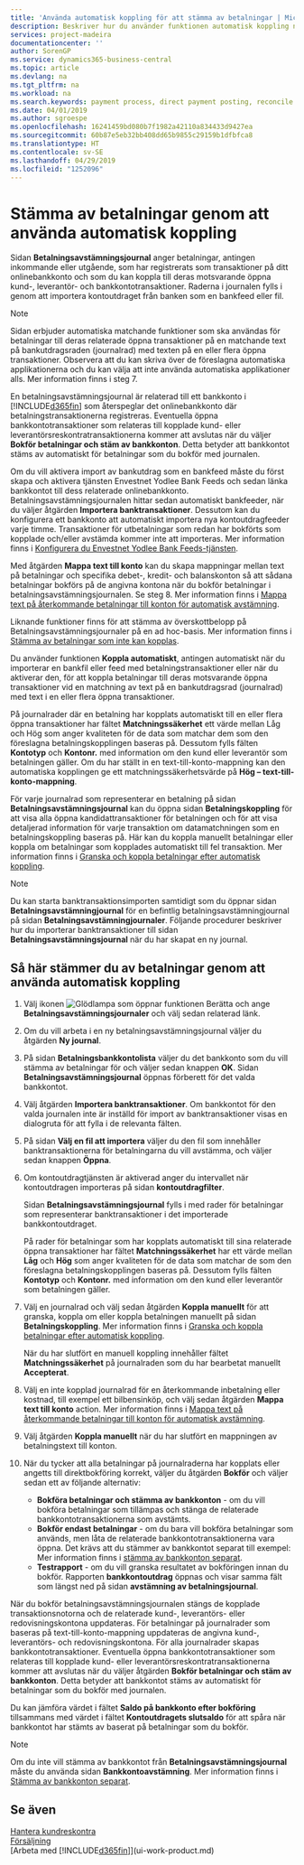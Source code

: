 ```yaml
---
title: 'Använda automatisk koppling för att stämma av betalningar | Microsoft Docs '
description: Beskriver hur du använder funktionen automatisk koppling när du använder utbetalningar eller inbetalningar till deras relaterade öppna transaktioner och stämma av betalningar.
services: project-madeira
documentationcenter: ''
author: SorenGP
ms.service: dynamics365-business-central
ms.topic: article
ms.devlang: na
ms.tgt_pltfrm: na
ms.workload: na
ms.search.keywords: payment process, direct payment posting, reconcile payment, expenses, cash receipts
ms.date: 04/01/2019
ms.author: sgroespe
ms.openlocfilehash: 16241459bd080b7f1982a42110a834433d9427ea
ms.sourcegitcommit: 60b87e5eb32bb408dd65b9855c29159b1dfbfca8
ms.translationtype: HT
ms.contentlocale: sv-SE
ms.lasthandoff: 04/29/2019
ms.locfileid: "1252096"
---
```

# <a name="reconcile-payments-using-automatic-application"></a>Stämma av betalningar genom att använda automatisk koppling
Sidan **Betalningsavstämningsjournal** anger betalningar, antingen inkommande eller utgående, som har registrerats som transaktioner på ditt onlinebankkonto och som du kan koppla till deras motsvarande öppna kund-, leverantör- och bankkontotransaktioner. Raderna i journalen fylls i genom att importera kontoutdraget från banken som en bankfeed eller fil.

> [!NOTE]
> Sidan erbjuder automatiska matchande funktioner som ska användas för betalningar till deras relaterade öppna transaktioner på en matchande text på bankutdragsraden (journalrad) med texten på en eller flera öppna transaktioner. Observera att du kan skriva över de föreslagna automatiska applikationerna och du kan välja att inte använda automatiska applikationer alls. Mer information finns i steg 7.

En betalningsavstämningsjournal är relaterad till ett bankkonto i [!INCLUDE[d365fin](includes/d365fin_md.md)] som återspeglar det onlinebankkonto där betalningstransaktionerna registreras. Eventuella öppna bankkontotransaktioner som relateras till kopplade kund- eller leverantörsreskontratransaktionerna kommer att avslutas när du väljer **Bokför betalningar och stäm av bankkonton**. Detta betyder att bankkontot stäms av automatiskt för betalningar som du bokför med journalen.

Om du vill aktivera import av bankutdrag som en bankfeed måste du först skapa och aktivera tjänsten Envestnet Yodlee Bank Feeds och sedan länka bankkontot till dess relaterade onlinebankkonto. Betalningsavstämningsjournalen hittar sedan automatiskt bankfeeder, när du väljer åtgärden **Importera banktransaktioner**. Dessutom kan du konfigurera ett bankkonto att automatiskt importera nya kontoutdragfeeder varje timme. Transaktioner för utbetalningar som redan har bokförts som kopplade och/eller avstämda kommer inte att importeras. Mer information finns i [Konfigurera du Envestnet Yodlee Bank Feeds-tjänsten](bank-how-setup-bank-statement-service.md).

Med åtgärden **Mappa text till konto** kan du skapa mappningar mellan text på betalningar och specifika debet-, kredit- och balanskonton så att sådana betalningar bokförs på de angivna kontona när du bokför betalningar i betalningsavstämningsjournalen. Se steg 8. Mer information finns i [Mappa text på återkommande betalningar till konton för automatisk avstämning](receivables-how-map-text-recurring-payments-accounts-auto-reconcilliation.md).

Liknande funktioner finns för att stämma av överskottbelopp på Betalningsavstämningsjournaler på en ad hoc-basis. Mer information finns i [Stämma av betalningar som inte kan kopplas](receivables-how-reconcile-payments-cannot-apply-auto.md).

Du använder funktionen **Koppla automatiskt**, antingen automatiskt när du importerar en bankfil eller feed med betalningstransaktioner eller när du aktiverar den, för att koppla betalningar till deras motsvarande öppna transaktioner vid en matchning av text på en bankutdragsrad (journalrad) med text i en eller flera öppna transaktioner.

På journalrader där en betalning har kopplats automatiskt till en eller flera öppna transaktioner har fältet **Matchningssäkerhet** ett värde mellan Låg och Hög som anger kvaliteten för de data som matchar dem som den föreslagna betalningskopplingen baseras på. Dessutom fylls fälten **Kontotyp** och **Kontonr.** med information om den kund eller leverantör som betalningen gäller. Om du har ställt in en text-till-konto-mappning kan den automatiska kopplingen ge ett matchningssäkerhetsvärde på **Hög – text-till-konto-mappning**.

För varje journalrad som representerar en betalning på sidan **Betalningsavstämningsjournal** kan du öppna sidan **Betalningskoppling** för att visa alla öppna kandidattransaktioner för betalningen och för att visa detaljerad information för varje transaktion om datamatchningen som en betalningskoppling baseras på. Här kan du koppla manuellt betalningar eller koppla om betalningar som kopplades automatiskt till fel transaktion. Mer information finns i [Granska och koppla betalningar efter automatisk koppling](receivables-how-review-apply-payments-auto-application.md).

> [!NOTE]  
> Du kan starta banktransaktionsimporten samtidigt som du öppnar sidan **Betalningsavstämningjournal** för en befintlig betalningsavstämningjournal på sidan **Betalningsavstämningjournaler**. Följande procedurer beskriver hur du importerar banktransaktioner till sidan **Betalningsavstämningsjournal** när du har skapat en ny journal.

## <a name="to-reconcile-payments-using-automatic-application"></a>Så här stämmer du av betalningar genom att använda automatisk koppling
1. Välj ikonen ![Glödlampa som öppnar funktionen Berätta](media/ui-search/search_small.png "Berätta vad du vill göra") och ange **Betalningsavstämningsjournaler** och välj sedan relaterad länk.
2. Om du vill arbeta i en ny betalningsavstämningsjournal väljer du åtgärden **Ny journal**.
3. På sidan **Betalningsbankkontolista** väljer du det bankkonto som du vill stämma av betalningar för och väljer sedan knappen **OK**.
   Sidan **Betalningsavstämningsjournal** öppnas förberett för det valda bankkontot.
4. Välj åtgärden **Importera banktransaktioner**.
   Om bankkontot för den valda journalen inte är inställd för import av banktransaktioner visas en dialogruta för att fylla i de relevanta fälten.
5. På sidan **Välj en fil att importera** väljer du den fil som innehåller banktransaktionerna för betalningarna du vill avstämma, och väljer sedan knappen **Öppna**.  
6. Om kontoutdragtjänsten är aktiverad anger du intervallet när kontoutdragen importeras på sidan **kontoutdragfilter**.

    Sidan **Betalningsavstämningsjournal** fylls i med rader för betalningar som representerar banktransaktioner i det importerade bankkontoutdraget.

    På rader för betalningar som har kopplats automatiskt till sina relaterade öppna transaktioner har fältet **Matchningssäkerhet** har ett värde mellan **Låg** och **Hög** som anger kvaliteten för de data som matchar de som den föreslagna betalningskopplingen baseras på. Dessutom fylls fälten **Kontotyp** och **Kontonr.** med information om den kund eller leverantör som betalningen gäller.
7. Välj en journalrad och välj sedan åtgärden **Koppla manuellt** för att granska, koppla om eller koppla betalningen manuellt på sidan **Betalningskoppling**. Mer information finns i [Granska och koppla betalningar efter automatisk koppling](receivables-how-review-apply-payments-auto-application.md).

    När du har slutfört en manuell koppling innehåller fältet **Matchningssäkerhet** på journalraden som du har bearbetat manuellt **Accepterat**.
8. Välj en inte kopplad journalrad för en återkommande inbetalning eller kostnad, till exempel ett bilbensinköp, och välj sedan åtgärden **Mappa text till konto** action. Mer information finns i [Mappa text på återkommande betalningar till konton för automatisk avstämning](receivables-how-map-text-recurring-payments-accounts-auto-reconcilliation.md).
9. Välj åtgärden **Koppla manuellt** när du har slutfört en mappningen av betalningstext till konton.
10. När du tycker att alla betalningar på journalraderna har kopplats eller angetts till direktbokföring korrekt, väljer du åtgärden **Bokför** och väljer sedan ett av följande alternativ:

    - **Bokföra betalningar och stämma av bankkonton** - om du vill bokföra betalningar som tillämpas och stänga de relaterade bankkontotransaktionerna som avstämts.
    - **Bokför endast betalningar** - om du bara vill bokföra betalningar som används, men låta de relaterade bankkontotransaktionerna vara öppna. Det krävs att du stämmer av bankkontot separat till exempel: Mer information finns i [stämma av bankkonton separat](bank-how-reconcile-bank-accounts-separately.md).
    - **Testrapport** - om du vill granska resultatet av bokföringen innan du bokför. Rapporten **bankkontoutdrag** öppnas och visar samma fält som längst ned på sidan **avstämning av betalningsjournal**.

När du bokför betalningsavstämningsjournalen stängs de kopplade transaktionsnotorna och de relaterade kund-, leverantörs- eller redovisningskontona uppdateras. För betalningar på journalrader som baseras på text-till-konto-mappning uppdateras de angivna kund-, leverantörs- och redovisningskontona. För alla journalrader skapas bankkontotransaktioner. Eventuella öppna bankkontotransaktioner som relateras till kopplade kund- eller leverantörsreskontratransaktionerna kommer att avslutas när du väljer åtgärden **Bokför betalningar och stäm av bankkonton**. Detta betyder att bankkontot stäms av automatiskt för betalningar som du bokför med journalen.

Du kan jämföra värdet i fältet **Saldo på bankkonto efter bokföring** tillsammans med värdet i fältet **Kontoutdragets slutsaldo** för att spåra när bankkontot har stämts av baserat på betalningar som du bokför.

> [!NOTE]  
>   Om du inte vill stämma av bankkontot från **Betalningsavstämningsjournal** måste du använda sidan **Bankkontoavstämning**. Mer information finns i [Stämma av bankkonton separat](bank-how-reconcile-bank-accounts-separately.md).

## <a name="see-also"></a>Se även
[Hantera kundreskontra](receivables-manage-receivables.md)  
[Försäljning](sales-manage-sales.md)  
[Arbeta med [!INCLUDE[d365fin](includes/d365fin_md.md)]](ui-work-product.md)
